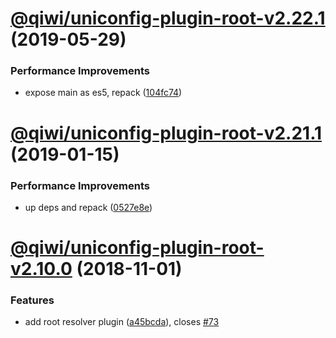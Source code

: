 # [@qiwi/uniconfig-plugin-root-v2.22.1](https://github.com/qiwi/uniconfig/compare/v2.22.0...v2.22.1) (2019-05-29)


### Performance Improvements

* expose main as es5, repack ([104fc74](https://github.com/qiwi/uniconfig/commit/104fc74))

# [@qiwi/uniconfig-plugin-root-v2.21.1](https://github.com/qiwi/uniconfig/compare/v2.21.0...v2.21.1) (2019-01-15)


### Performance Improvements

* up deps and repack ([0527e8e](https://github.com/qiwi/uniconfig/commit/0527e8e))

# [@qiwi/uniconfig-plugin-root-v2.10.0](https://github.com/qiwi/uniconf/compare/v2.9.0...v2.10.0) (2018-11-01)


### Features

* add root resolver plugin ([a45bcda](https://github.com/qiwi/uniconf/commit/a45bcda)), closes [#73](https://github.com/qiwi/uniconf/issues/73)
